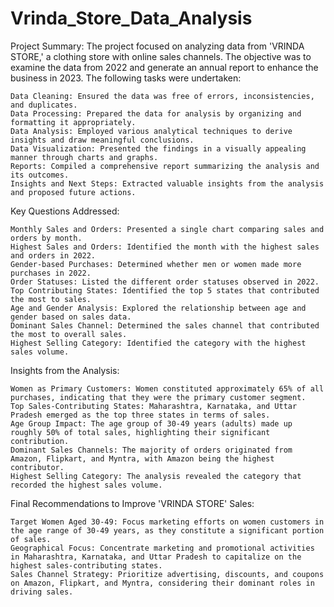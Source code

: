 # Vrinda_Store_Data_Analysis
Project Summary:  The project focused on analyzing data from 'VRINDA STORE,' a clothing store with online sales channels. The objective was to examine the data from 2022 and generate an annual report to enhance the business in 2023. 
The following tasks were undertaken:

    Data Cleaning: Ensured the data was free of errors, inconsistencies, and duplicates.
    Data Processing: Prepared the data for analysis by organizing and formatting it appropriately.
    Data Analysis: Employed various analytical techniques to derive insights and draw meaningful conclusions.
    Data Visualization: Presented the findings in a visually appealing manner through charts and graphs.
    Reports: Compiled a comprehensive report summarizing the analysis and its outcomes.
    Insights and Next Steps: Extracted valuable insights from the analysis and proposed future actions.

Key Questions Addressed:

    Monthly Sales and Orders: Presented a single chart comparing sales and orders by month.
    Highest Sales and Orders: Identified the month with the highest sales and orders in 2022.
    Gender-based Purchases: Determined whether men or women made more purchases in 2022.
    Order Statuses: Listed the different order statuses observed in 2022.
    Top Contributing States: Identified the top 5 states that contributed the most to sales.
    Age and Gender Analysis: Explored the relationship between age and gender based on sales data.
    Dominant Sales Channel: Determined the sales channel that contributed the most to overall sales.
    Highest Selling Category: Identified the category with the highest sales volume.

Insights from the Analysis:

    Women as Primary Customers: Women constituted approximately 65% of all purchases, indicating that they were the primary customer segment.
    Top Sales-Contributing States: Maharashtra, Karnataka, and Uttar Pradesh emerged as the top three states in terms of sales.
    Age Group Impact: The age group of 30-49 years (adults) made up roughly 50% of total sales, highlighting their significant contribution.
    Dominant Sales Channels: The majority of orders originated from Amazon, Flipkart, and Myntra, with Amazon being the highest contributor.
    Highest Selling Category: The analysis revealed the category that recorded the highest sales volume.

Final Recommendations to Improve 'VRINDA STORE' Sales:

    Target Women Aged 30-49: Focus marketing efforts on women customers in the age range of 30-49 years, as they constitute a significant portion of sales.
    Geographical Focus: Concentrate marketing and promotional activities in Maharashtra, Karnataka, and Uttar Pradesh to capitalize on the highest sales-contributing states.
    Sales Channel Strategy: Prioritize advertising, discounts, and coupons on Amazon, Flipkart, and Myntra, considering their dominant roles in driving sales.

